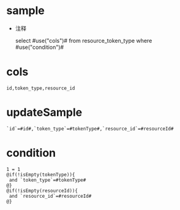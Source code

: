 sample
===
* 注释

	select #use("cols")# from resource_token_type where #use("condition")#

cols
===

	id,token_type,resource_id

updateSample
===

	`id`=#id#,`token_type`=#tokenType#,`resource_id`=#resourceId#

condition
===

	1 = 1  
	@if(!isEmpty(tokenType)){
	 and `token_type`=#tokenType#
	@}
	@if(!isEmpty(resourceId)){
	 and `resource_id`=#resourceId#
	@}
	
